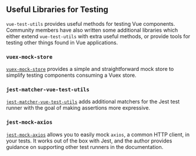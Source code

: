 ## Useful Libraries for Testing

`vue-test-utils` provides useful methods for testing Vue components. Community members have also written some additional libraries which either extend `vue-test-utils` with extra useful methods, or provide tools for testing other things found in Vue applications.

### `vuex-mock-store`

[`vuex-mock-store`](https://github.com/posva/vuex-mock-store) provides a simple and straightforward mock store to simplify testing components consuming a Vuex store.

### `jest-matcher-vue-test-utils`

[`jest-matcher-vue-test-utils`](https://github.com/hmsk/jest-matcher-vue-test-utils) adds additional matchers for the Jest test runner with the goal of making assertions more expressive.


### `jest-mock-axios`

[`jest-mock-axios`](https://github.com/knee-cola/jest-mock-axios) allows you to easily mock `axios`, a common HTTP client, in your tests. It works out of the box with Jest, and the author provides guidance on supporting other test runners in the documentation.

